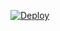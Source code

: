 [![Deploy](https://www.herokucdn.com/deploy/button.svg)](https://dashboard.heroku.com/new?button-url=https%3A%2F%2Fgithub.com%2Fderylprojects%2Ffiletolink&template=https%3A%2F%2Fgithub.com%2Fderylprojects%2Ffiletolink)
